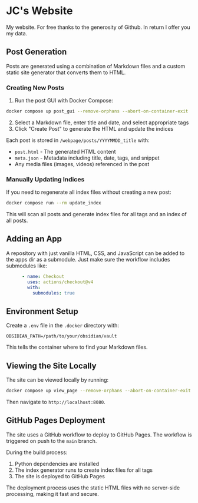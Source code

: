 # JC's Website
My website. For free thanks to the generosity of Github. In return I offer you my data.

## Post Generation
Posts are generated using a combination of Markdown files and a custom static site generator that converts them to HTML.

### Creating New Posts

1. Run the post GUI with Docker Compose:

```bash
docker compose up post_gui --remove-orphans --abort-on-container-exit
   ```
2. Select a Markdown file, enter title and date, and select appropriate tags
3. Click "Create Post" to generate the HTML and update the indices

Each post is stored in `/webpage/posts/YYYYMMDD_title` with:
- `post.html` - The generated HTML content
- `meta.json` - Metadata including title, date, tags, and snippet
- Any media files (images, videos) referenced in the post

### Manually Updating Indices
If you need to regenerate all index files without creating a new post:

```bash
docker compose run --rm update_index
```

This will scan all posts and generate index files for all tags and an index of all posts.

## Adding an App 
A repository with just vanilla HTML, CSS, and JavaScript can be added to the apps dir as a submodule. 
Just make sure the workflow includes submodules like:
```yaml
      - name: Checkout
        uses: actions/checkout@v4
        with:
          submodules: true
```

## Environment Setup
Create a `.env` file in the `.docker` directory with:
```
OBSIDIAN_PATH=/path/to/your/obsidian/vault
```

This tells the container where to find your Markdown files.

## Viewing the Site Locally
The site can be viewed locally by running:
```bash
docker compose up view_page --remove-orphans --abort-on-container-exit
```

Then navigate to `http://localhost:8080`.

## GitHub Pages Deployment
The site uses a GitHub workflow to deploy to GitHub Pages. The workflow is triggered on push to the `main` branch.

During the build process:
1. Python dependencies are installed
2. The index generator runs to create index files for all tags
3. The site is deployed to GitHub Pages

The deployment process uses the static HTML files with no server-side processing, making it fast and secure.